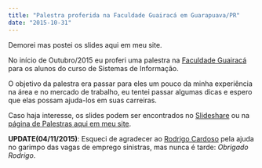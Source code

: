 ```yaml
---
title: "Palestra proferida na Faculdade Guairacá em Guarapuava/PR"
date: "2015-10-31"
---
```


Demorei mas postei os slides aqui em meu site.

No início de Outubro/2015 eu proferi uma palestra na [Faculdade Guairacá](http://www.faculdadeguairaca.com.br) para os
alunos do curso de Sistemas de Informação.

O objetivo da palestra era passar para eles um pouco da minha experiência na área e no mercado de trabalho, eu tentei
passar algumas dicas e espero que elas possam ajuda-los em suas carreiras.

Caso haja interesse, os slides podem ser encontrados
no [Slideshare](http://www.slideshare.net/adlermedrado/mercado-de-trabalho-54596521) ou
na [página de Palestras aqui em meu site](http://blog.adlermedrado.com.br/palestras/).

**UPDATE(04/11/2015)**: Esqueci de agradecer ao [Rodrigo Cardoso](http://twitter.com/pokemaobr) pela ajuda no garimpo
das vagas de emprego sinistras, mas nunca é tarde: _Obrigado Rodrigo_.
